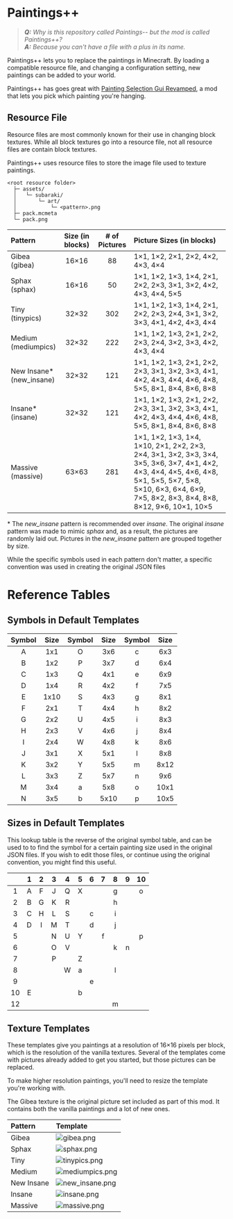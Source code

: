 # Paintings++

> _**Q:** Why is this repository called Paintings-- but the mod is called Paintings++?_<br>
> _**A:** Because you can't have a file with a plus in its name._

Paintings++ lets you to replace the paintings in Minecraft. By loading a compatible resource file, and changing a configuration setting, new paintings can be added to your world.

Paintings++ has goes great with [Painting Selection Gui Revamped](https://mods.curse.com/mc-mods/minecraft/252043-painting-selection-gui-revamped), a mod that lets you pick which painting you're hanging.

## Resource File

Resource files are most commonly known for their use in changing block textures. While all block textures go into a resource file, not all resource files are contain block textures.

Paintings++ uses resource files to store the image file used to texture paintings.

```
<root resource folder>
  ├─ assets/
  │   └─ subaraki/
  │       └─ art/
  │           └─ <pattern>.png
  ├─ pack.mcmeta
  └─ pack.png
```

| Pattern                     | Size (in blocks) | # of Pictures | Picture Sizes (in blocks)                                                                                                                                                                                                                                                                                                                                                                                                                                   |
| :-------------------------- | :--------------: | :-----------: | :---------------------------------------------------------------------------------------------------------------------------------------------------------------------------------------------------------------------------------------------------------------------------------------------------------------------------------------------------------------------------------------------------------------------------------------------------------- |
| Gibea<br>(gibea)            | 16&times;16      | 88            | 1&times;1, 1&times;2, 2&times;1, 2&times;2, 4&times;2, 4&times;3, 4&times;4                                                                                                                                                                                                                                                                                                                                                                                 |
| Sphax<br>(sphax)            | 16&times;16      | 50            | 1&times;1, 1&times;2, 1&times;3, 1&times;4, 2&times;1, 2&times;2, 2&times;3, 3&times;1, 3&times;2, 4&times;2, 4&times;3, 4&times;4, 5&times;5                                                                                                                                                                                                                                                                                                               |
| Tiny<br>(tinypics)          | 32&times;32      | 302           | 1&times;1, 1&times;2, 1&times;3, 1&times;4, 2&times;1, 2&times;2, 2&times;3, 2&times;4, 3&times;1, 3&times;2, 3&times;3, 4&times;1, 4&times;2, 4&times;3, 4&times;4                                                                                                                                                                                                                                                                                         |
| Medium<br>(mediumpics)      | 32&times;32      | 222           | 1&times;1, 1&times;2, 1&times;3, 2&times;1, 2&times;2, 2&times;3, 2&times;4, 3&times;2, 3&times;3, 4&times;2, 4&times;3, 4&times;4                                                                                                                                                                                                                                                                                                                          |
| New Insane*<br>(new_insane) | 32&times;32      | 121           | 1&times;1, 1&times;2, 1&times;3, 2&times;1, 2&times;2, 2&times;3, 3&times;1, 3&times;2, 3&times;3, 4&times;1, 4&times;2, 4&times;3, 4&times;4, 4&times;6, 4&times;8, 5&times;5, 8&times;1, 8&times;4, 8&times;6, 8&times;8                                                                                                                                                                                                                                  |
| Insane*<br>(insane)         | 32&times;32      | 121           | 1&times;1, 1&times;2, 1&times;3, 2&times;1, 2&times;2, 2&times;3, 3&times;1, 3&times;2, 3&times;3, 4&times;1, 4&times;2, 4&times;3, 4&times;4, 4&times;6, 4&times;8, 5&times;5, 8&times;1, 8&times;4, 8&times;6, 8&times;8                                                                                                                                                                                                                                  |
| Massive<br>(massive)        | 63&times;63      | 281           | 1&times;1, 1&times;2, 1&times;3, 1&times;4, 1&times;10, 2&times;1, 2&times;2, 2&times;3, 2&times;4, 3&times;1, 3&times;2, 3&times;3, 3&times;4, 3&times;5, 3&times;6, 3&times;7, 4&times;1, 4&times;2, 4&times;3, 4&times;4, 4&times;5, 4&times;6, 4&times;8, 5&times;1, 5&times;5, 5&times;7, 5&times;8, 5&times;10, 6&times;3, 6&times;4, 6&times;9, 7&times;5, 8&times;2, 8&times;3, 8&times;4, 8&times;8, 8&times;12, 9&times;6, 10&times;1, 10&times;5 |

\* The _new\_insane_ pattern is recommended over _insane_. The original _insane_ pattern was made to mimic _sphax_ and, as a result, the pictures are randomly laid out. Pictures in the _new\_insane_ pattern are grouped together by size.

While the specific symbols used in each pattern don't matter, a specific convention was used in creating the original JSON files

# Reference Tables

## Symbols in Default Templates

| Symbol | Size  | Symbol | Size  | Symbol | Size  |
| :----: | :---: | :----: | :---: | :----: | :---: |
| A      | 1x1   | O      | 3x6   | c      | 6x3   |
| B      | 1x2   | P      | 3x7   | d      | 6x4   |
| C      | 1x3   | Q      | 4x1   | e      | 6x9   |
| D      | 1x4   | R      | 4x2   | f      | 7x5   |
| E      | 1x10  | S      | 4x3   | g      | 8x1   |
| F      | 2x1   | T      | 4x4   | h      | 8x2   |
| G      | 2x2   | U      | 4x5   | i      | 8x3   |
| H      | 2x3   | V      | 4x6   | j      | 8x4   |
| I      | 2x4   | W      | 4x8   | k      | 8x6   |
| J      | 3x1   | X      | 5x1   | l      | 8x8   |
| K      | 3x2   | Y      | 5x5   | m      | 8x12  |
| L      | 3x3   | Z      | 5x7   | n      | 9x6   |
| M      | 3x4   | a      | 5x8   | o      | 10x1  |
| N      | 3x5   | b      | 5x10  | p      | 10x5  |

## Sizes in Default Templates

This lookup table is the reverse of the original symbol table, and can be used to to find the symbol for a certain painting size used in the original JSON files. If you wish to edit those files, or continue using the original convention, you might find this useful.

|       | 1     | 2     | 3     | 4     | 5     | 6     | 7     | 8     | 9     | 10    |
| :---: | :---: | :---: | :---: | :---: | :---: | :---: | :---: | :---: | :---: | :---: |
| 1     | A     | F     | J     | Q     | X     |       |       | g     |       | o     |
| 2     | B     | G     | K     | R     |       |       |       | h     |       |       |
| 3     | C     | H     | L     | S     |       | c     |       | i     |       |       |
| 4     | D     | I     | M     | T     |       | d     |       | j     |       |       |
| 5     |       |       | N     | U     | Y     |       | f     |       |       | p     |
| 6     |       |       | O     | V     |       |       |       | k     | n     |       |
| 7     |       |       | P     |       | Z     |       |       |       |       |       |
| 8     |       |       |       | W     | a     |       |       | l     |       |       |
| 9     |       |       |       |       |       | e     |       |       |       |       |
| 10    | E     |       |       |       | b     |       |       |       |       |       |
| 12    |       |       |       |       |       |       |       | m     |       |       |

## Texture Templates
These templates give you paintings at a resolution of 16&times;16 pixels per block, which is the resolution of the vanilla textures. Several of the templates come with pictures already added to get you started, but those pictures can be replaced.

To make higher resolution paintings, you'll need to resize the template you're working with.

The Gibea texture is the original picture set included as part of this mod. It contains both the vanilla paintings and a lot of new ones.

| Pattern    | Template                                                                                                                                  |
| :--------- | :---------------------------------------------------------------------------------------------------------------------------------------- |
| Gibea      | ![gibea.png](https://github.com/MurphysChaos/Paintings--/blob/master/src/main/resources/assets/subaraki/art/gibea.png?raw=true)           |
| Sphax      | ![sphax.png](https://github.com/MurphysChaos/Paintings--/blob/master/src/main/resources/assets/subaraki/art/sphax.png?raw=true)           |
| Tiny       | ![tinypics.png](https://github.com/MurphysChaos/Paintings--/blob/master/src/main/resources/assets/subaraki/art/tinypics.png?raw=true)     |
| Medium     | ![mediumpics.png](https://github.com/MurphysChaos/Paintings--/blob/master/src/main/resources/assets/subaraki/art/mediumpics.png?raw=true) |
| New Insane | ![new_insane.png](https://github.com/MurphysChaos/Paintings--/blob/master/src/main/resources/assets/subaraki/art/new_insane.png?raw=true) |
| Insane     | ![insane.png](https://github.com/MurphysChaos/Paintings--/blob/master/src/main/resources/assets/subaraki/art/insane.png?raw=true)         |
| Massive    | ![massive.png](https://github.com/MurphysChaos/Paintings--/blob/master/src/main/resources/assets/subaraki/art/massive.png?raw=true)       |
